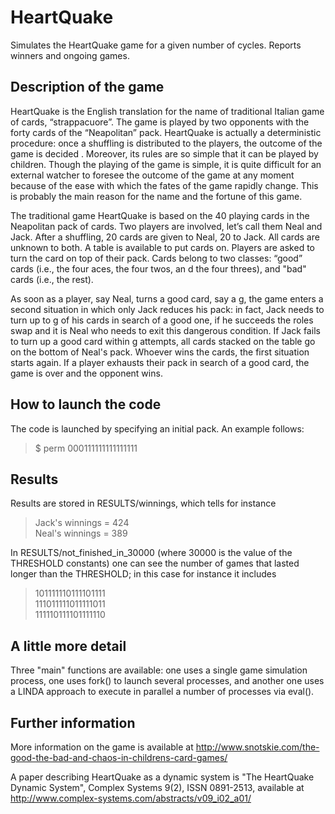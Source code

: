 # HeartQuake
Simulates the HeartQuake game for a given number of cycles. Reports winners and ongoing games.

## Description of the game
HeartQuake is the English translation for the name of traditional Italian game of cards, “strappacuore”. The game is played by two opponents with the forty cards of the “Neapolitan” pack. HeartQuake is actually a deterministic procedure: once a shuffling is distributed to the players, the outcome of the game is decided . Moreover, its rules are so simple that it can be played by children. Though the playing of the game is simple, it is quite difficult for an external watcher to foresee the outcome of the game at any moment because of the ease with which the fates of the game rapidly change. This is probably the main reason for the name and the fortune of this game.

The traditional game HeartQuake is based on the 40 playing cards in the Neapolitan pack of cards. Two players are involved, let’s call them Neal and Jack. After a shuffling, 20 cards are given to Neal, 20 to Jack. All cards are unknown to both. A table is available to put cards on. Players are asked to turn the card on top of their pack. Cards belong to two classes: “good” cards (i.e., the four aces, the four twos, an d the four threes), and "bad" cards (i.e., the rest).

As soon as a player, say Neal, turns a good card, say a g, the game enters a second situation in which only Jack reduces his pack: in fact, Jack needs to turn up to g of his cards in search of a good one, if he succeeds the roles swap and it is Neal who needs to exit this dangerous condition. If Jack fails to turn up a good card within g attempts, all cards stacked on the table go on the bottom of Neal's pack. Whoever wins the cards, the first situation starts again. If a player exhausts their pack in search of a good card, the game is over and the opponent wins.

## How to launch the code
The code is launched by specifying an initial pack. An example follows:


>    $ perm 000111111111111111


## Results
Results are stored in RESULTS/winnings, which tells for instance  

>    Jack's winnings = 424  
>    Neal's winnings = 389

In RESULTS/not_finished_in_30000 (where 30000 is the value of the THRESHOLD constants) one can see the number of games that lasted longer than the THRESHOLD; in this case for instance it includes  

>    101111110111101111  
>    111011111011111011  
>    111110111101111110

## A little more detail
Three "main" functions are available: one uses a single game simulation process, one uses fork() to launch several processes, and another one uses a LINDA approach to execute in parallel a number of processes via eval().

## Further information
More information on the game is available at http://www.snotskie.com/the-good-the-bad-and-chaos-in-childrens-card-games/

A paper describing HeartQuake as a dynamic system is "The HeartQuake Dynamic System", Complex Systems 9(2), ISSN 0891-2513, available at http://www.complex-systems.com/abstracts/v09_i02_a01/
